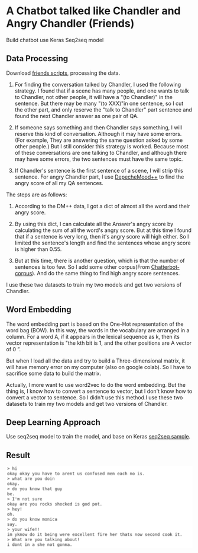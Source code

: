 # A Chatbot talked like Chandler and Angry Chandler (Friends)

Build chatbot use Keras Seq2seq model

## Data Processing
Download [friends scripts](https://fangj.github.io/friends/), processing the data.

1. For finding the conversation talked by Chandler, I used the following strategy.
I found that if a scene has many people, and one wants to talk to Chandler, not other people, it will have a "(to Chandler)" in the sentence. But there may be many "(to XXX)"in one sentence, so I cut the other part, and only reserve the "talk to Chandler" part sentence and found the next Chandler answer as one pair of QA.

2. If someone says something and then Chandler says something, I will reserve this kind of conversation. Although it may have some errors. (For example, They are answering the same question asked by some other people.) But I still consider this strategy is worked. Because most of these conversations are one talking to Chandler, and although there may have some errors, the two sentences must have the same topic.

3. If Chandler's sentence is the first sentence of a scene, I will strip this sentence.
For angry Chandler part, I use [DepecheMood++](https://github.com/marcoguerini/DepecheMood) to find the angry score of all my QA sentences.

The steps are as follows:

1. According to the DM++ data, I got a dict of almost all the word and their angry score.

2. By using this dict, I can calculate all the Answer's angry score by calculating the sum of all the word's angry score. But at this time I found that if a sentence is very long, then it's angry score will high either. So I limited the sentence's length and find the sentences whose angry score is higher than 0.55.

3. But at this time, there is another question, which is that the number of sentences is too few. So I add some other corpus(From [Chatterbot-corpus](https://github.com/gunthercox/chatterbot-corpus)). And do the same thing to find high angry score sentences. 



I use these two datasets to train my two models and get two versions of Chandler.

## Word Embedding
The word embedding part is based on the One-Hot representation of the word bag (BOW). In this way, the words in the vocabulary are arranged in a column. For a word A, if it appears in the lexical sequence as k, then its vector representation is "the kth bit is 1, and the other positions are A vector of 0 ”.

But when I load all the data and try to build a Three-dimensional matrix, it will have memory error on my computer (also on google colab). So I have to sacrifice some data to build the matrix.

Actually, I more want to use word2vec to do the word embedding. But the thing is, I know how to convert a sentence to vector, but I don't know how to convert a vector to sentence. So I didn't use this method.I use these two datasets to train my two models and get two versions of Chandler.

## Deep Learning Approach 

Use seq2seq model to train the model, and base on Keras [seq2seq sample](https://github.com/keras-team/keras/blob/master/examples/lstm_seq2seq.py). 

## Result 
<img src="result1.png">
<p align = "center"></p>
